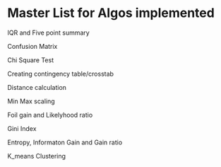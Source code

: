 # Master List for Algos implemented
IQR and Five point summary

Confusion Matrix

Chi Square Test

Creating contingency table/crosstab

Distance calculation

Min Max scaling

Foil gain and Likelyhood ratio

Gini Index

Entropy, Informaton Gain and Gain ratio

K_means Clustering
